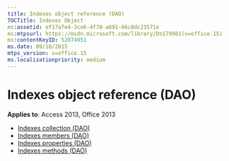 ```yaml
---
title: Indexes object reference (DAO)
TOCTitle: Indexes Object
ms:assetid: ef17afe4-3ce6-4f70-a691-66c8dc23571e
ms:mtpsurl: https://msdn.microsoft.com/library/Dn179981(v=office.15)
ms:contentKeyID: 52074951
ms.date: 09/18/2015
mtps_version: v=office.15
ms.localizationpriority: medium
---
```


# Indexes object reference (DAO)

**Applies to**: Access 2013, Office 2013

- [Indexes collection (DAO)](indexes-collection-dao.md)
- [Indexes members (DAO)](indexes-members-dao.md)
- [Indexes properties (DAO)](indexes-properties-dao.md)
- [Indexes methods (DAO)](indexes-methods-dao.md)


